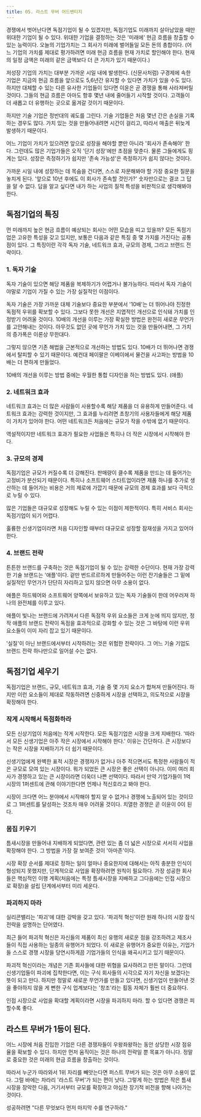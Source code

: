 ```yaml
---
title: 05. 라스트 무버 어드밴티지
---
```


경쟁에서 벗어난다면 독점기업이 될 수 있겠지만, 독점기업도 미래까지 살아남았을 때만 위대한 기업이 될 수 있다. 위대한 기업을 결정하는 것은 '미래에' 현금 흐름을 창출할 수 있는 능력이다.
오늘의 기업가치는 그 회사가 미래에 벌어들일 모든 돈의 총합이다. (어느 기업의 가치를 제대로 평가하려면 미래 현금 흐름을 현재 가치로 할인해야 한다. 현재의 일정 금액은 미래의 같은 금액보다 더 큰 가치가 있기 때문이다.)

저성장 기업의 가치는 대부분 가까운 시일 내에 발생한다. (신문사처럼) 구경제에 속한 기업은 지금의 현금 흐름을 앞으로도 5,6년간 유지할 수 있다면 가치가 있을 수도 있다. 하지만 대체할 수 있는 다른 유사한 기업들이 있다면 이윤은 곧 경쟁을 통해 사라져버릴 것이다.
그들의 현금 흐름은 아마도 향후 몇년 내에 줄어들기 시작할 것이다. 고객들이 더 새롭고 더 유행하는 곳으로 옮겨갈 것이기 때문이다.

하지만 기술 기업은 정반대의 궤도를 그린다. 기술 기업들은 처음 몇년 간은 손실을 기록하는 경우도 많다. 가치 있는 것을 만들어내려면 시간이 걸리고, 따라서 매출은 뒤늦게 발생하기 때문이다.

어느 기업이 가치가 있으려면 앞으로 성장을 해야할 뿐만 아니라 '회사가 존속해야' 한다. 그런데도 많은 기업가들은 오직 '단기 성장'에만 초점을 맞춘다. 물론 그들에게도 핑계는 있다. 성장은 측정하기가 쉽지만 '존속 가능성'은 측정하기가 쉽지 않다는 것이다.

가까운 시일 내에 성장하는 데 목숨을 건다면, 스스로 자문해봐야 할 가장 중요한 질문을 놓치게 된다. '앞으로 10년 후에도 이 회사가 존속할 것인가?' 숫자만으로는 결코 그 답을 알 수 없다. 답을 알고 싶다면 내가 하는 사업의 질적 특성을 비판적으로 생각해봐야 한다.

## 독점기업의 특징

먼 미래까지 높은 현금 흐름이 예상되는 회사는 어떤 모습을 띠고 있을까? 모든 독점기업은 고유한 특성을 갖고 있지만, 보통은 다음과 같은 특징 중 몇 가지를 가진다는 공통점이 있다. 그 특징이란 각각 독자 기술, 네트워크 효과, 규모의 경제, 그리고 브랜드 전략이다.

### 1. 독자 기술

독자 기술이 있으면 해당 제품을 복제하기가 어렵거나 불가능하다. 따라서 독자 기술이야말로 기업이 가질 수 있는 가장 실질적인 이점이다.

독자 기술은 가장 가까운 대체 기술보다 중요한 부분에서 '10배'는 더 뛰어나야 진정한 독점적 우위를 확보할 수 있다. 그보다 못한 개선은 지엽적인 개선으로 인식돼 가치를 인정받기 어려울 것이다.
10배의 개선을 이루는 가장 확실한 방법은 완전히 새로운 무언가를 고안해내는 것이다. 아무것도 없던 곳에 무언가 가치 있는 것을 만들어내면, 그 가치의 증가폭은 이론상 무한대다.

그렇지 않으면 기존 해법을 근본적으로 개선하는 방법도 있다. 10배가 더 뛰어나면 경쟁에서 탈피할 수 있기 때문이다. 예컨대 페이팔은 이베이에서 물건을 사고파는 방법을 10배는 더 편하게 만들었다.

10배의 개선을 이루는 방법 중에는 우월한 통합 디자인을 하는 방법도 있다. (애플)

### 2. 네트워크 효과

네트워크 효과는 더 많은 사람들이 사용할수록 해당 제품을 더 유용하게 만들어준다. 네트워크 효과는 강력한 것이지만, 그 효과를 누리려면 초창기의 사용자들에게 해당 제품이 가치가 있어야 한다. 어떤 네트워크든 처음에는 규모가 작을 수밖에 없기 때문이다.

역설적이지만 네트워크 효과가 필요한 사업들은 특히나 더 작은 시장에서 시작해야 한다.

### 3. 규모의 경제

독점기업은 규모가 커질수록 더 강해진다. 판매량이 클수록 제품을 만드는 데 들어가는 고정비가 분산되기 때문이다. 특히나 소프트웨어 스타트업이라면 제품 하나를 추가로 생산하는 데 들어가는 비용은 거의 제로에 가깝기 때문에 규모의 경제 효과를 보다 극적으로 누릴 수 있다.

많은 기업들은 대규모로 성장해도 누릴 수 있는 이점이 제한적이다. 특히 서비스 회사는 독점기업이 되기 어렵다.

훌륭한 신생기업이라면 처음 디자인할 때부터 대규모로 성장할 잠재성을 가지고 있어야 한다.

### 4. 브랜드 전략

튼튼한 브랜드를 구축하는 것은 독점기업이 될 수 있는 강력한 수단이다. 현재 가장 강력한 기술 브랜드는 '애플'이다. 겉만 번드르르하게 만들어주는 이런 잔기술들은 그 밑에 실질적인 무언가가 단단히 자리하고 있지 않으면 아무 소용이 없다.

애플은 하드웨어와 소프트웨어 양쪽에서 보유하고 있는 독자 기술들이 한데 어우러져 하나의 완전체를 이루고 있다.

애플이 빛나는 브랜드에 가려져서 다른 독점적 우위 요소들은 크게 눈에 띄지 않지만, 정작 애플의 브랜드 전략이 독점을 효과적으로 강화할 수 있는 것은 그 바탕에 이런 우위 요소들이 이미 자리 잡고 있기 때문이다.

'실질'이 아닌 브랜드에서부터 시작하려는 것은 위험한 전략이다. 그 어느 기술 기업도 브랜드 전략 하나만으로 일어설 수는 없다.

## 독점기업 세우기

독점기업은 브랜드, 규모, 네트워크 효과, 기술 중 몇 가지 요소가 합쳐져 만들어진다. 하지만 이런 요소들이 제대로 작동하려면 신중하게 시장을 선택하고, 의도적으로 시장을 확장해야 한다.

### 작게 시작해서 독점화하라

모든 신상기업이 처음에는 작게 시작한다. 모든 독점기업은 시장을 크게 지배한다. '따라서 모든 신생기업은 아주 작은 시장에서 시작해야 한다.' 이유는 간단하다. 큰 시장보다는 작은 시장을 지배하기가 더 쉽기 때문이다.

신생기업에게 완벽한 표적 시장은 경쟁자가 없거나 아주 적으면서도 특정한 사람들이 적은 규모로 모여 있는 시장이다. 뭐가 되었든 큰 시장은 좋은 선택이 아니다. 이미 여러 회사가 경쟁하고 있는 큰 시장이라면 더욱더 나쁜 선택이다. 따라서 만약 기업가들이 1억 시장의 1퍼센트에 관해 이야기한다면 언제나 적신호라고 봐야 한다.

시장이 크다면 어느 분야에서 시작해야 할지 알 수 없거나 경쟁에 노출되어 있는 것이므로 그 1퍼센트를 달성하는 것조차 매우 어려울 것이다. 치열한 경쟁은 곧 이윤이 0이 된다.

### 몸집 키우기

틈새시장을 만들어내 지배하게 되었다면, 관련 있는 좀 더 넓은 시장으로 서서히 사업을 확장해야 한다. 그 방법을 가장 잘 보여준 것이 '아마존'이다.

시장 확장 순서를 제대로 정하는 일이 얼마나 중요한지에 대해서는 아직 충분한 인식이 형성되지 못했지만, 단계적으로 사업을 확장하려면 원칙이 필요하다. 가장 성공한 회사들은 핵심적인 이행 계획(처음에는 특정 틈새시장을 지배하고 그다음에는 인접 시장으로 확장)을 설립 단계에서부터 미리 세운다.

### 파괴하지 마라

실리콘밸리는 '파괴'에 대한 강박을 갖고 있다. '파괴적 혁신'이란 원래 하나의 시장 잠식 전략을 설명하는 단어였다.

최근 들어 파괴적 혁신은 자신들의 제품이 최신 유행의 새로운 점을 강조하려고 제조사들이 직접 사용하는 일종의 유행어가 되었다. 이 새로운 유행어가 중요한 이유는, 기업가들 스스로 경쟁 시장을 당연시하게끔 기업가들의 인식을 왜곡시키고 있기 때문이다.

파괴적 혁신이라는 개념은 기존 회사들에 대한 위협을 묘사하려고 만든 말이다. 그런데 신생기업들이 파괴에 집착한다면, 이는 구식 회사들의 시각으로 자기 자신을 보겠다는 뜻이 되고 만다. 하지만 정말로 새로운 무언가를 만들고 있다면, 신생기업이 만들어낸 것을 좋아하지 않을 게 뻔한 구식 업계보다는 '창조'라는 횔동 자체가 훨씬 더 중요하다.

인접 시장으로 사업을 확대할 계획이라면 시장을 파괴하지 마라. 할 수 있다면 경쟁은 피할수록 좋다.

## 라스트 무버가 1등이 된다.

어느 시장에 처음 진입한 기업은 다른 경쟁자들이 우왕좌왕하는 동안 상당한 시장 점유율을 확보할 수 있다. 하지만 먼저 움직이는 것은 하나의 전략일 뿐 목표가 아니다. 정말로 중요한 것은 미래의 현금 흐름을 창출하는 것이다.

따라서 누군가 따라와서 1위 자리를 빼앗는다면 퍼스트 무버가 되는 것은 아무 소용이 없다. 그럴 바에는 차라리 '라스트 무버'가 되는 편이 낫다. 그렇게 하는 방법은 작은 틈새시장을 장악한 다음, 거기서부터 규모를 확장하고 야심찬 장기적 비전을 향해 나아가는 것이다.

성공하려면 "다른 무엇보다 먼저 마지막 수를 연구하라."
